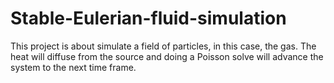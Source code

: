 # Stable-Eulerian-fluid-simulation
This project is about simulate a field of particles, in this case, the gas. The heat will diffuse from the source and doing a Poisson solve will advance the system to the next time frame.

